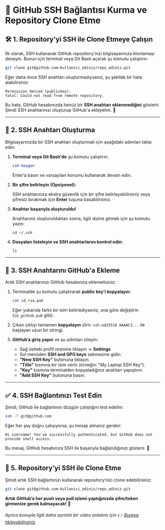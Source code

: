 # 📌 GitHub SSH Bağlantısı Kurma ve Repository Clone Etme

## 🛠️ 1. Repository'yi SSH ile Clone Etmeye Çalışın
İlk olarak, SSH kullanarak GitHub repository'nizi bilgisayarınıza klonlamayı deneyin. Bunun için terminal veya Git Bash açarak şu komutu çalıştırın:

```bash
git clone git@github.com:kullanici_adiniz/repo_adiniz.git
```

Eğer daha önce SSH anahtarı oluşturmadıysanız, şu şekilde bir hata alabilirsiniz:

```
Permission denied (publickey).
fatal: Could not read from remote repository.
```

Bu hata, GitHub hesabınızda henüz bir **SSH anahtarı eklenmediğini** gösterir. Şimdi SSH anahtarınızı oluşturup GitHub'a ekleyelim. 🚀

---

## 🔑 2. SSH Anahtarı Oluşturma
Bilgisayarınızda bir SSH anahtarı oluşturmak için aşağıdaki adımları takip edin:

1. **Terminal veya Git Bash'de**  şu komutu çalıştırın:

    ```bash
    ssh-keygen 
    ```
    
   Enter’a basın ve varsayılan konumu kullanarak devam edin.
    
2. **Bir şifre belirleyin (Opsiyonel):**
    
    SSH anahtarınıza ekstra güvenlik için bir şifre belirleyebilirsiniz veya şifresiz bırakmak için **Enter** tuşuna basabilirsiniz.

3. **Anahtar başarıyla oluşturuldu!**
    
    Anahtarınız oluşturulduktan sonra, ilgili dizine gitmek için şu komutu yazın:
    
    ```
    cd ~/.ssh
    ```
4. **Dosyaları listeleyin ve SSH anahtarlarını kontrol edin:**

    ```
    ls 
    ```

---

## 🔗 3. SSH Anahtarını GitHub'a Ekleme
Artık SSH anahtarınızı GitHub hesabınıza eklemelisiniz:

1. Terminalde şu komutu çalıştırarak **public key’i kopyalayın:**
    
    ```bash
    cat id_rsa.pub
    ```
    
    Eğer yukarıda farklı bir isim belirlediyseniz, ona göre değiştirin (`id_github.pub` gibi).

2. Çıkan çıktıyı tamamen **kopyalayın** (örn: `ssh-ed25519 AAAAC3...` ile başlayan uzun bir string).

3. **GitHub’a giriş yapın** ve şu adımları izleyin:
    
    - Sağ üstteki profil resmine tıklayın → **Settings**
    - Sol menüden **SSH and GPG keys** sekmesine gidin.
    - **"New SSH Key"** butonuna tıklayın.
    - **"Title"** kısmına bir isim verin (örneğin: "My Laptop SSH Key").
    - **"Key"** kısmına terminalden kopyaladığınız anahtarı yapıştırın.
    - **"Add SSH Key"** butonuna basın.

---

## ✅ 4. SSH Bağlantınızı Test Edin
Şimdi, GitHub ile bağlantının düzgün çalıştığını test edelim:

```bash
ssh -T git@github.com
```

Eğer her şey doğru çalışıyorsa, şu mesajı almanız gerekir:

```
Hi username! You've successfully authenticated, but GitHub does not provide shell access.
```

Bu mesaj, GitHub hesabınıza SSH ile başarıyla bağlandığınızı gösterir. 🎉

---

## 🚀 5. Repository’yi SSH ile Clone Etme
Şimdi artık SSH bağlantınızı kullanarak repository’nizi clone edebilirsiniz:

```bash
git clone git@github.com:kullanici_adiniz/repo_adiniz.git
```

**Artık GitHub’a her push veya pull işlemi yaptığınızda şifre/token girmenize gerek kalmayacak!** 🎯


###### *Ayrica konuyla ilgili daha ayrıntılı bir video anlatımı için 👉️ [Buraya tıklayabilirsiniz](https://www.youtube.com/watch?v=wPMaggkdlDM)*

